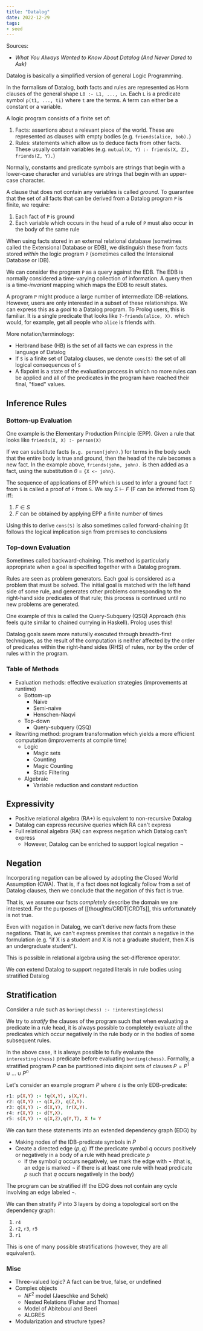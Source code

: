 ```yaml
---
title: "Datalog"
date: 2022-12-29
tags:
- seed
---
```


Sources:
- *What You Always Wanted to Know About Datalog (And Never Dared to Ask)*

Datalog is basically a simplified version of general Logic Programming.

In the formalism of Datalog, both facts and rules are represented as Horn clauses of the general shape `L0 :- L1, ..., Ln`. Each `L` is a predicate symbol `p(t1, ..., ti)` where `t` are the terms. A term can either be a constant or a variable.

A logic program consists of a finite set of:
1. Facts: assertions about a relevant piece of the world. These are represented as clauses with empty bodies (e.g. `friends(alice, bob).`)
2. Rules: statements which allow us to deduce facts from other facts. These usually contain variables (e.g. `mutual(X, Y) :- friends(X, Z), friends(Z, Y).`)

Normally, constants and predicate symbols are strings that begin with a lower-case character and variables are strings that begin with an upper-case character.

A clause that does not contain any variables is called *ground*. To guarantee that the set of all facts that can be derived from a Datalog program `P` is finite, we require:
1. Each fact of `P` is ground
2. Each variable which occurs in the head of a rule of `P` must also occur in the body of the same rule

When using facts stored in an external relational database (sometimes called the Extensional Database or EDB), we distinguish these from facts stored *within* the logic program `P` (sometimes called the Intensional Database or IDB).

We can consider the program `P` as a query against the EDB. The EDB is normally considered a time-varying collection of information. A query then is a time-*invariant* mapping which maps the EDB to result states.

A program `P` might produce a large number of intermediate IDB-relations. However, users are only interested in a subset of these relationships. We can express this as a *goal* to a Datalog program. To Prolog users, this is familiar. It is a single predicate that looks like `?-friends(alice, X).` which would, for example, get all people who `alice` is friends with.

More notation/terminology:
- Herbrand base (HB) is the set of all facts we can express in the language of Datalog
- If `S` is a finite set of Datalog clauses, we denote `cons(S)` the set of all logical consequences of `S`
- A fixpoint is a state of the evaluation process in which no more rules can be applied and all of the predicates in the program have reached their final, "fixed" values.

## Inference Rules
### Bottom-up Evaluation
One example is the Elementary Production Principle (EPP). Given a rule that looks like `friends(X, X) :- person(X)`

If we can substitute facts (`e.g. person(john).`) for terms in the body such that the entire body is true and ground, then the head of the rule becomes a new fact. In the example above, `friends(john, john).` is then added as a fact, using the substitution $\theta$ = `{X <- john}`.

The sequence of applications of EPP which is used to infer a ground fact `F` from `S` is called a proof of `F` from `S`. We say $S \vdash F$ (F can be inferred from S) iff:
1. $F \in S$
2. $F$ can be obtained by applying EPP a finite number of times

Using this to derive `cons(S)` is also sometimes called forward-chaining (it follows the logical implication sign from premises to conclusions

### Top-down Evaluation
Sometimes called backward-chaining. This method is particularly appropriate when a goal is specified together with a Datalog program.

Rules are seen as problem generators. Each goal is considered as a problem that must be solved. The initial goal is matched with the left hand side of some rule, and generates other problems corresponding to the right-hand side predicates of that rule; this process is continued until no new problems are generated.

One example of this is called the Query-Subquery (QSQ) Approach (this feels quite similar to chained currying in Haskell). Prolog uses this!

Datalog goals seem more naturally executed through breadth-first techniques, as the result of the computation is neither affected by the order of predicates within the right-hand sides (RHS) of rules, nor by the order of rules within the program.

### Table of Methods
- Evaluation methods: effective evaluation strategies (improvements at runtime)
	- Bottom-up
		- Naive
		- Semi-naive
		- Henschen-Naqvi
	- Top-down
		- Query-subquery (QSQ)
- Rewriting method: program transformation which yields a more efficient computation (improvements at compile time)
	- Logic
		- Magic sets
		- Counting
		- Magic Counting
		- Static Filtering
	- Algebraic
		- Variable reduction and constant reduction

## Expressivity
- Positive relational algebra (RA+) is equivalent to non-recursive Datalog
- Datalog can express recursive queries which RA can't express
- Full relational algebra (RA) can express negation which Datalog can't express
	- However, Datalog can be enriched to support logical negation $\lnot$

## Negation
Incorporating negation can be allowed by adopting the Closed World Assumption (CWA). That is, if a fact does not logically follow from a set of Datalog clauses, then we conclude that the negation of this fact is true.

That is, we assume our facts *completely* describe the domain we are interested. For the purposes of [[thoughts/CRDT|CRDTs]], this unfortunately is not true.

Even with negation in Datalog, we can't derive new facts from these negations. That is, we can't express premises that contain a negative in the formulation (e.g. "if X is a student and X is not a graduate student, then X is an undergraduate student").

This is possible in relational algebra using the set-difference operator.

We *can* extend Datalog to support negated literals in rule bodies using stratified Datalog

## Stratification
Consider a rule such as `boring(chess) :- !interesting(chess)`

We try to *stratify* the clauses of the program such that when evaluating a predicate in a rule head, it is always possible to completely evaluate all the predicates which occur negatively in the rule body or in the bodies of some subsequent rules.

In the above case, it is always possible to fully evaluate the `interesting(chess)` predicate before evaluating `bording(chess)`. Formally, a stratified program $P$ can be partitioned into disjoint sets of clauses $P = P^1 \cup \dots \cup P^n$

Let's consider an example program $P$ where `d` is the only EDB-predicate:

```prolog
r1: p(X,Y) :- !q(X,Y), s(X,Y).
r2: q(X,Y) :- q(X,Z), q(Z,Y).
r3: q(X,Y) :- d(X,Y), !r(X,Y).
r4: r(X,Y) :- d(Y,X).
r5: s(X,Y) :- q(X,Z),q(Y,T), X != Y
```

We can turn these statements into an extended dependency graph (EDG) by
- Making nodes of the IDB-predicate symbols in $P$
- Create a directed edge $\langle p, q \rangle$ iff the predicate symbol $q$ occurs positively or negatively in a body of a rule with head predicate $p$
	- If the symbol $q$ occurs negatively, we mark the edge with $\lnot$ (that is, an edge is marked $\lnot$ if there is at least one rule with head predicate $p$ such that $q$ occurs negatively in the body)

The program can be stratified iff the EDG does not contain any cycle involving an edge labeled $\lnot$.

We can then stratify $P$ into 3 layers by doing a topological sort on the dependency graph:
1. `r4`
2. `r2`, `r3`, `r5`
3. `r1`

This is one of many possible stratifications (however, they are all equivalent).

### Misc
- Three-valued logic? A fact can be true, false, or undefined
- Complex objects
	- $NF^2$ model (Jaeschke and Schek)
	- Nested Relations (Fisher and Thomas)
	- Model of Abiteboul and Beeri
	- ALGRES
- Modularization and structure types?